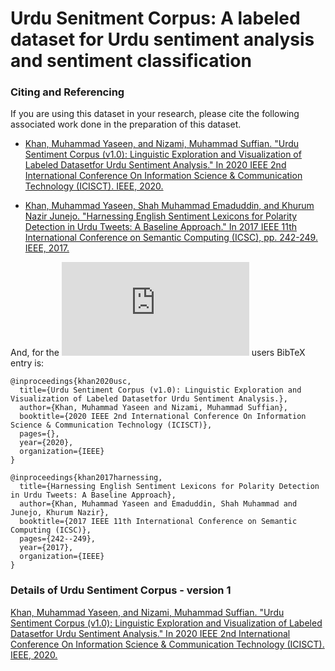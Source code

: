 # Urdu Senitment Corpus: A labeled dataset for Urdu sentiment analysis and sentiment classification


### Citing and Referencing 
If you are using this dataset in your research, please cite the following associated work done in the preparation of this dataset.

- [Khan, Muhammad Yaseen, and Nizami, Muhammad Suffian. 
"Urdu Sentiment Corpus (v1.0): Linguistic Exploration and Visualization of Labeled Datasetfor Urdu Sentiment Analysis." 
In 2020 IEEE 2nd  International Conference On Information Science & Communication Technology (ICISCT). IEEE, 2020.](https://www.researchgate.net/publication/341234859_Urdu_Sentiment_Corpus_v10_Linguistic_Exploration_and_Visualization_of_Labeled_Dataset_for_Urdu_Sentiment_Analysis)

- [Khan, Muhammad Yaseen, Shah Muhammad Emaduddin, and Khurum Nazir Junejo. 
"Harnessing English Sentiment Lexicons for Polarity Detection in Urdu Tweets: A Baseline Approach." 
In 2017 IEEE 11th International Conference on Semantic Computing (ICSC), pp. 242-249. IEEE, 2017.](https://www.researchgate.net/publication/311693013_Harnessing_English_Sentiment_Lexicons_for_Polarity_Detection_in_Urdu_Tweets_A_Baseline_Approach)


And, for the ![](https://latex.codecogs.com/gif.latex?%5Ctext%7B%5CLaTeX%7D) users BibTeX entry is:

```
@inproceedings{khan2020usc,
  title={Urdu Sentiment Corpus (v1.0): Linguistic Exploration and Visualization of Labeled Datasetfor Urdu Sentiment Analysis.},
  author={Khan, Muhammad Yaseen and Nizami, Muhammad Suffian},
  booktitle={2020 IEEE 2nd International Conference On Information Science & Communication Technology (ICISCT)},
  pages={},
  year={2020},
  organization={IEEE}
}
```

```
@inproceedings{khan2017harnessing,
  title={Harnessing English Sentiment Lexicons for Polarity Detection in Urdu Tweets: A Baseline Approach},
  author={Khan, Muhammad Yaseen and Emaduddin, Shah Muhammad and Junejo, Khurum Nazir},
  booktitle={2017 IEEE 11th International Conference on Semantic Computing (ICSC)},
  pages={242--249},
  year={2017},
  organization={IEEE}
}
```

### Details of Urdu Sentiment Corpus - version 1
[Khan, Muhammad Yaseen, and Nizami, Muhammad Suffian. 
"Urdu Sentiment Corpus (v1.0): Linguistic Exploration and Visualization of Labeled Datasetfor Urdu Sentiment Analysis." 
In 2020 IEEE 2nd  International Conference On Information Science & Communication Technology (ICISCT). IEEE, 2020.](https://www.researchgate.net/publication/341234859_Urdu_Sentiment_Corpus_v10_Linguistic_Exploration_and_Visualization_of_Labeled_Dataset_for_Urdu_Sentiment_Analysis)
